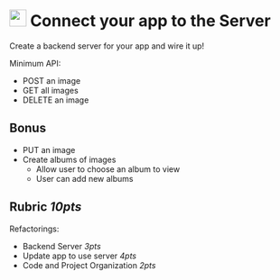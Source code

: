 <img src="https://cloud.githubusercontent.com/assets/478864/22186847/68223ce6-e0b1-11e6-8a62-0e3edc96725e.png" width=30> Connect your app to the Server
===

Create a backend server for your app and wire it up!

Minimum API:

* POST an image
* GET all images
* DELETE an image

## Bonus

* PUT an image
* Create albums of images
  * Allow user to choose an album to view
  * User can add new albums

## Rubric *10pts*

Refactorings:
* Backend Server *3pts*
* Update app to use server *4pts*
* Code and Project Organization *2pts*
